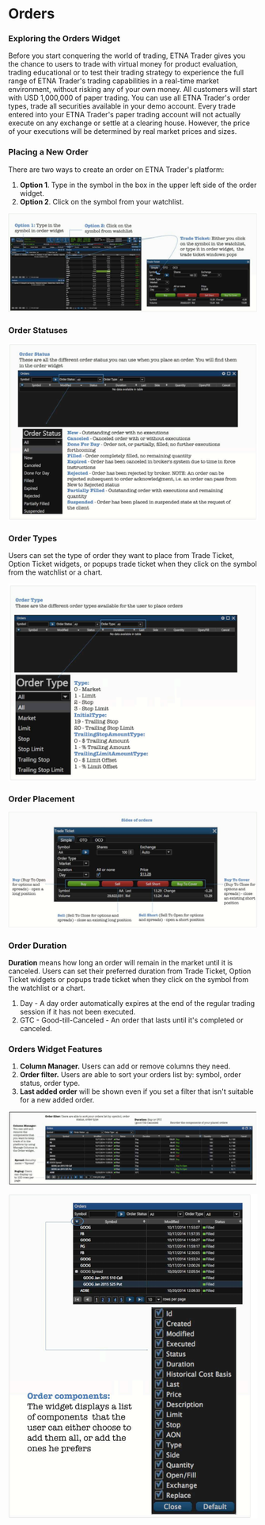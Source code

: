 # Orders

### Exploring the Orders Widget

Before you start conquering the world of trading, ETNA Trader gives you the chance to users to trade with virtual money for product evaluation, trading educational or to test their trading strategy to experience the full range of ETNA Trader's trading capabilities in a real-time market environment, without risking any of your own money. All customers will start with USD 1,000,000 of paper trading. You can use all ETNA Trader's order types, trade all securities available in your demo account. Every trade entered into your ETNA Trader's paper trading account will not actually execute on any exchange or settle at a clearing house. However, the price of your executions will be determined by real market prices and sizes.

### Placing a New Order

There are two ways to create an order on ETNA Trader's platform:

1. **Option 1**. Type in the symbol in the box in the upper left side of the order widget.
2. **Option 2**. Click on the symbol from your watchlist.

![](../../../.gitbook/assets/screenshot-2019-04-24-at-17.38.32.png)

### Order Statuses

![](../../../.gitbook/assets/screenshot-2019-04-24-at-17.52.12.png)

### Order Types

Users can set the type of order they want to place from Trade Ticket, Option Ticket widgets, or popups trade ticket when they click on the symbol from the watchlist or a chart.

![](../../../.gitbook/assets/screenshot-2019-04-24-at-17.53.08.png)

### Order Placement

![](../../../.gitbook/assets/screenshot-2019-04-24-at-17.53.54.png)

### Order Duration

**Duration** means how long an order will remain in the market until it is canceled. Users can set their preferred duration from Trade Ticket, Option Ticket widgets or popups trade ticket when they click on the symbol from the watchlist or a chart. 

1. Day - A day order automatically expires at the end of the regular trading session if it has not been executed. 
2. GTC - Good-till-Canceled - An order that lasts until it's completed or canceled.

### Orders Widget Features

1. **Column Manager.** Users can add or remove columns they need. 
2. **Order filter.** Users are able to sort your orders list by: symbol, order status, order type.
3. **Last added order** will be shown even if you set a filter that isn't suitable for a new added order.

![](../../../.gitbook/assets/screenshot-2019-04-24-at-18.21.53.png)

![](../../../.gitbook/assets/screenshot-2019-04-24-at-18.24.59.png)

